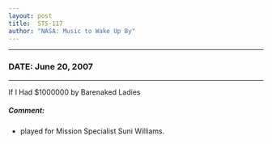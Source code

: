 ```yaml
---
layout: post
title:  STS-117
author: "NASA: Music to Wake Up By"
---
```


----
### DATE: June 20, 2007
----
If I Had $1000000 by Barenaked Ladies

##### Comment:
* played for Mission Specialist Suni Williams.
